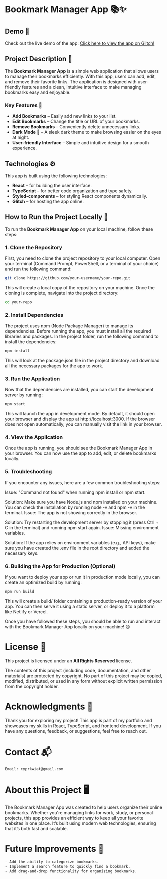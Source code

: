 # Bookmark Manager App 📚✨

## Demo 🚀

Check out the live demo of the app: [Click here to view the app on Glitch!](https://your-app-name.glitch.me)

## Project Description 📝

The **Bookmark Manager App** is a simple web application that allows users to manage their bookmarks efficiently. With this app, users can add, edit, and remove their favorite links. The application is designed with user-friendly features and a clean, intuitive interface to make managing bookmarks easy and enjoyable.

### Key Features 🌟
- **Add Bookmarks** – Easily add new links to your list.
- **Edit Bookmarks** – Change the title or URL of your bookmarks.
- **Remove Bookmarks** – Conveniently delete unnecessary links.
- **Dark Mode** 🌙 – A sleek dark theme to make browsing easier on the eyes at night.
- **User-friendly Interface** – Simple and intuitive design for a smooth experience.

## Technologies ⚙️

This app is built using the following technologies:
- **React** – for building the user interface.
- **TypeScript** – for better code organization and type safety.
- **Styled-components** – for styling React components dynamically.
- **Glitch** – for hosting the app online.

## How to Run the Project Locally 🔧

To run the **Bookmark Manager App** on your local machine, follow these steps:

### 1. Clone the Repository

First, you need to clone the project repository to your local computer.
Open your terminal (Command Prompt, PowerShell, or a terminal of your choice) and run the following command:

```bash
git clone https://github.com/your-username/your-repo.git
```
This will create a local copy of the repository on your machine.
Once the cloning is complete, navigate into the project directory:

```bash
cd your-repo
```
### 2. Install Dependencies
The project uses npm (Node Package Manager) to manage its dependencies.
Before running the app, you must install all the required libraries and packages.
In the project folder, run the following command to install the dependencies:

```bash
npm install
```
This will look at the package.json file in the project directory and download all the necessary packages for the app to work.

### 3. Run the Application
Now that the dependencies are installed, you can start the development server by running:

```bash
npm start
```
This will launch the app in development mode.
By default, it should open your browser and display the app at http://localhost:3000.
If the browser does not open automatically, you can manually visit the link in your browser.

### 4. View the Application
Once the app is running, you should see the Bookmark Manager App in your browser.
You can now use the app to add, edit, or delete bookmarks locally.

### 5. Troubleshooting
If you encounter any issues, here are a few common troubleshooting steps:

Issue: "Command not found" when running npm install or npm start.

Solution: Make sure you have Node.js and npm installed on your machine. You can check the installation by running node -v and npm -v in the terminal.
Issue: The app is not showing correctly in the browser.

Solution: Try restarting the development server by stopping it (press Ctrl + C in the terminal) and running npm start again.
Issue: Missing environment variables.

Solution: If the app relies on environment variables (e.g., API keys), make sure you have created the .env file in the root directory and added the necessary keys.
### 6. Building the App for Production (Optional)
If you want to deploy your app or run it in production mode locally, you can create an optimized build by running:

```bash
npm run build
```
This will create a build/ folder containing a production-ready version of your app. You can then serve it using a static server, or deploy it to a platform like Netlify or Vercel.

Once you have followed these steps, you should be able to run and interact with the Bookmark Manager App locally on your machine! 😄

# License 📄
This project is licensed under an **All Rights Reserved** license.

The contents of this project (including code, documentation, and other materials) are protected by copyright.
No part of this project may be copied, modified, distributed, or used in any form without explicit written permission from the copyright holder.

# Acknowledgments 🙏
Thank you for exploring my project! This app is part of my portfolio and showcases my skills in React, TypeScript, and frontend development.
If you have any questions, feedback, or suggestions, feel free to reach out.

# Contact 📬
```bash
Email: cyprkwiat@gmail.com
```
# About this Project 🖥️
The Bookmark Manager App was created to help users organize their online bookmarks.
Whether you're managing links for work, study, or personal projects, this app provides an efficient way to keep all your favorite websites in one place.
It’s built using modern web technologies, ensuring that it’s both fast and scalable.

# Future Improvements 🚀
```bash
- Add the ability to categorize bookmarks.
- Implement a search feature to quickly find a bookmark.
- Add drag-and-drop functionality for organizing bookmarks.
```
